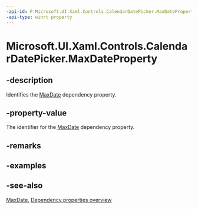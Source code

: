```yaml
---
-api-id: P:Microsoft.UI.Xaml.Controls.CalendarDatePicker.MaxDateProperty
-api-type: winrt property
---
```


<!-- Property syntax
public Windows.UI.Xaml.DependencyProperty MaxDateProperty { get; }
-->

# Microsoft.UI.Xaml.Controls.CalendarDatePicker.MaxDateProperty

## -description
Identifies the [MaxDate](calendardatepicker_maxdate.md) dependency property.

## -property-value
The identifier for the [MaxDate](calendardatepicker_maxdate.md) dependency property.

## -remarks

## -examples

## -see-also
[MaxDate](calendardatepicker_maxdate.md), [Dependency properties overview](/windows/uwp/xaml-platform/dependency-properties-overview)
